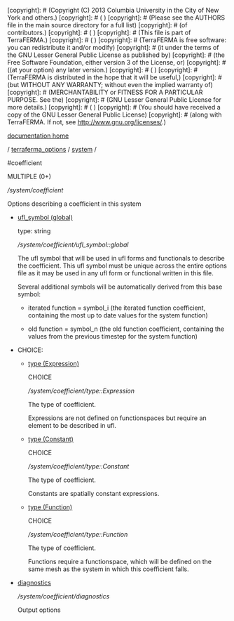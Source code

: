 [copyright]: # (Copyright (C) 2013 Columbia University in the City of New York and others.)
[copyright]: # ( )
[copyright]: # (Please see the AUTHORS file in the main source directory for a full list)
[copyright]: # (of contributors.)
[copyright]: # ( )
[copyright]: # (This file is part of TerraFERMA.)
[copyright]: # ( )
[copyright]: # (TerraFERMA is free software: you can redistribute it and/or modify)
[copyright]: # (it under the terms of the GNU Lesser General Public License as published by)
[copyright]: # (the Free Software Foundation, either version 3 of the License, or)
[copyright]: # ((at your option) any later version.)
[copyright]: # ( )
[copyright]: # (TerraFERMA is distributed in the hope that it will be useful,)
[copyright]: # (but WITHOUT ANY WARRANTY; without even the implied warranty of)
[copyright]: # (MERCHANTABILITY or FITNESS FOR A PARTICULAR PURPOSE. See the)
[copyright]: # (GNU Lesser General Public License for more details.)
[copyright]: # ( )
[copyright]: # (You should have received a copy of the GNU Lesser General Public License)
[copyright]: # (along with TerraFERMA. If not, see <http://www.gnu.org/licenses/>.)

[documentation home](https://github.com/terraferma/terraferma/wiki/Documentation)

/ [terraferma_options](../../terraferma_options.md) / [system](../system.md) /

#coefficient

MULTIPLE (0+) 

*/system/coefficient*

Options describing a coefficient in this system

* [ufl_symbol (global)](coefficient/ufl_symbol__global.md "child")

    type: string

    */system/coefficient/ufl_symbol::global*

    The ufl symbol that will be used in ufl forms and functionals to describe the coefficient. 
    This ufl symbol must be unique across the entire options file as it may be used in any ufl form or functional
    written in this file.
    
    Several additional symbols will be automatically derived from this base symbol:
    
    - iterated function       = symbol_i
        (the iterated function coefficient, containing the most up to date values for the system function)
    
    - old function            = symbol_n
        (the old function coefficient, containing the values from the previous timestep for the system function)
    

* CHOICE:
    * [type (Expression)](coefficient/type__Expression.md "child")

        CHOICE 

        */system/coefficient/type::Expression*

        The type of coefficient.
        
        Expressions are not defined on functionspaces but require an element to be described in ufl.

    * [type (Constant)](coefficient/type__Constant.md "child")

        CHOICE 

        */system/coefficient/type::Constant*

        The type of coefficient.
        
        Constants are spatially constant expressions.

    * [type (Function)](coefficient/type__Function.md "child")

        CHOICE 

        */system/coefficient/type::Function*

        The type of coefficient.
        
        Functions require a functionspace, which will be defined on the same mesh as the system in which this coefficient falls.

* [diagnostics](coefficient/diagnostics.md "child")

    */system/coefficient/diagnostics*

    Output options

[autogenerated]: # (This file was automatically generated from the schema file:/home/cwilson/repos/github/TerraFERMA/TerraFERMA/buckettools/schemas/function.rng.)

